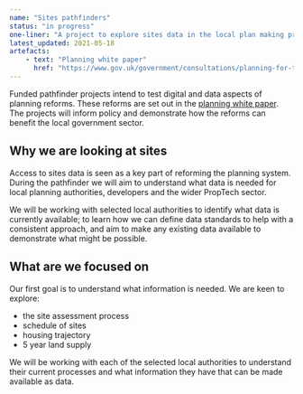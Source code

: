 ```yaml
---
name: "Sites pathfinders"
status: "in progress"
one-liner: "A project to explore sites data in the local plan making process"
latest_updated: 2021-05-18
artefacts:
    - text: "Planning white paper"
      href: "https://www.gov.uk/government/consultations/planning-for-the-future"
---
```


Funded pathfinder projects intend to test digital and data aspects of planning reforms. These reforms are set out in the [planning white paper](https://www.gov.uk/government/consultations/planning-for-the-future). The projects will inform policy and demonstrate how the reforms can benefit the local government sector.

## Why we are looking at sites

Access to sites data is seen as a key part of reforming the planning system. During the pathfinder we will aim to understand what data is needed for local planning authorities, developers and the wider PropTech sector.

We will be working with selected local authorities to identify what data is currently available; to learn how we can define data standards to help with a consistent approach, and aim to make any existing data available to demonstrate what might be possible.

## What are we focused on

Our first goal is to understand what information is needed. We are keen to explore:

* the site assessment process
* schedule of sites
* housing trajectory
* 5 year land supply

We will be working with each of the selected local authorities to understand their current processes and what information they have that can be made available as data.




